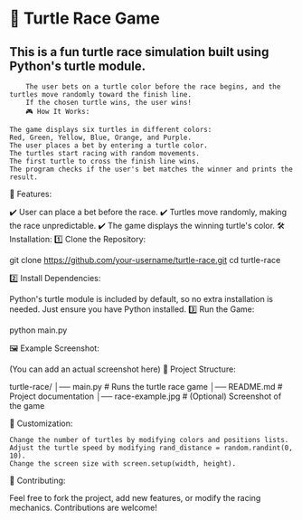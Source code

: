 # 🐢 Turtle Race Game

## This is a fun turtle race simulation built using Python's turtle module.
        The user bets on a turtle color before the race begins, and the turtles move randomly toward the finish line.
        If the chosen turtle wins, the user wins!
        🎮 How It Works:

    The game displays six turtles in different colors:
    Red, Green, Yellow, Blue, Orange, and Purple.
    The user places a bet by entering a turtle color.
    The turtles start racing with random movements.
    The first turtle to cross the finish line wins.
    The program checks if the user's bet matches the winner and prints the result.

📌 Features:

✔️ User can place a bet before the race.
✔️ Turtles move randomly, making the race unpredictable.
✔️ The game displays the winning turtle's color.
🛠 Installation:
1️⃣ Clone the Repository:

git clone https://github.com/your-username/turtle-race.git
cd turtle-race

2️⃣ Install Dependencies:

Python's turtle module is included by default, so no extra installation is needed. Just ensure you have Python installed.
3️⃣ Run the Game:

python main.py

🖼 Example Screenshot:

(You can add an actual screenshot here)
📝 Project Structure:

turtle-race/
│── main.py         # Runs the turtle race game
│── README.md       # Project documentation
│── race-example.jpg  # (Optional) Screenshot of the game

🎯 Customization:

    Change the number of turtles by modifying colors and positions lists.
    Adjust the turtle speed by modifying rand_distance = random.randint(0, 10).
    Change the screen size with screen.setup(width, height).

🤝 Contributing:

Feel free to fork the project, add new features, or modify the racing mechanics. Contributions are welcome!